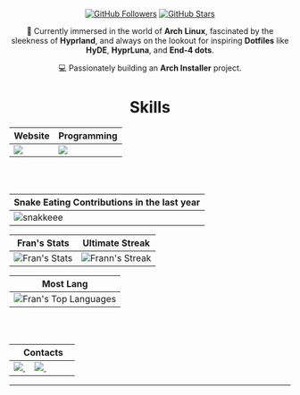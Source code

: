 <div align="Center">


<div align="center">

<a href="https://github.com/mfrann">
</a>

[![GitHub Followers](https://img.shields.io/github/followers/CtorW?label=Follow&style=social)](https://github.com/mfrann)
[![GitHub Stars](https://img.shields.io/github/stars/CtorW?style=social)](https://github.com/mfrann)
</div>


🌱 Currently immersed in the world of **Arch Linux**, fascinated by the sleekness of **Hyprland**, and always on the lookout for inspiring **Dotfiles** like **HyDE**, **HyprLuna**, and **End-4 dots**.

💻 Passionately building an **Arch Installer** project. 


<div align="Center">
<h1>Skills</h1>
</div>

<div align="Center">

| Website | Programming |
| ------------- | ------------- |
| <img src="https://skillicons.dev/icons?i=html,css,js,py,nodejs"/> | <img src="https://skillicons.dev/icons?i=bash,vscode,git,sublime,github"/> |

</div>

<br>
<br>

| Snake Eating Contributions in the last year |
| ------------------------------------------|
| ![snakkeee](https://github.com/user-attachments/assets/767354e9-fe1e-4009-b421-2f49388bfda5) | 



<div align="Center">

| Fran's Stats | Ultimate Streak |
| ------------- | ------------- |
| ![Fran's Stats](https://github-readme-stats.vercel.app/api?username=mfrann&theme=onedark&show_icons=true&hide_border=true&count_private=true)  | ![Frann's Streak](https://github-readme-streak-stats.herokuapp.com/?user=mfrann&theme=onedark&hide_border=true) 

| Most Lang |
| ----------|
| ![Fran's Top Languages](https://github-readme-stats.vercel.app/api/top-langs/?username=mfrann&theme=onedark&show_icons=true&hide_border=true&layout=compact) |


</div>

<br>
<br>

<div align="Center">

|‎ ‎ ‎ ‎ Contacts‎ ‎ ‎ ‎ |
| ----------|
| <a href="mailto:mfranfc@gmail.com"> <img src="https://skillicons.dev/icons?i=gmail"/> </a> ‎ ‎ ‎ ‎  <a href="https://instagram.com/_mfrann"> <img src="https://skillicons.dev/icons?i=instagram"/> </a> ‎ |

</div>

------

